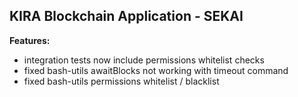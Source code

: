 ## KIRA Blockchain Application - SEKAI

**Features:**

- integration tests now include permissions whitelist checks
- fixed bash-utils awaitBlocks not working with timeout command
- fixed bash-utils permissions whitelist / blacklist
